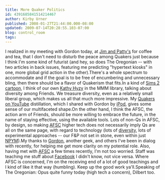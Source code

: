 ```yaml
---
title: More Quaker Politics
id: 4391685841514214467
author: Kirby Urner
published: 2008-01-27T21:44:00.000-08:00
updated: 2009-07-14T20:28:55.103-07:00
blog: control_room
tags: 
---
```


I realized in my meeting with Gordon today, at [Jim and Patty's](http://www.publicpress.org/entity?action=showEntity&id=7891) for coffee and tea, that I don't need to disturb the peace among Quakers just because I think I'm some kind of futurist (and hey, so does The Oregonian -- with two articles in back issues, featuring me predicting "hypertext kiosks" in one, more global grid action in the other).There's a whole spectrum to accommodate and if the goal is to be free of encumbering and unnecessary bling, then there should be a flavor of Quakerism that fits.In a kind of [Sims 2 cartoon](http://worldgame.blogspot.com/2007/06/are-video-games-addictive.html), I think of our own [Kathy Hyzy](http://www.kathyhyzy.com/index.html) in the MMM library, talking about diversity among Friends.  We treasure diversity, even as a relatively small liberal group, which makes us all that much more impressive.  My [Quakers on YouTube](http://www.youtube.com/watch?v=8grBdF8uXE4) distillation, which I shared with Gordon by [iPod](http://worldgame.blogspot.com/2008/01/homework.html), gives some sense of our multifaceted shape.On the other hand, I think the AFSC, the action arm of Friends, should be more willing to embrace the future, in the name of staying effective, using the available tools.  Lots of non-Qs in AFSC, by design, so making [AFSC](http://mybizmo.blogspot.com/2005/10/rambling-on.html) higher tech does not necessarily imply Qs are all on the same page, with regard to technology (lots of [diversity](http://mybizmo.blogspot.com/2008/01/one-whale-of-wanderer.html), lots of experimental approaches -- our F&P not set in stone, even within just [NPYM](http://controlroom.blogspot.com/2007/12/quaker-infrastructure.html)).My thanks to [Gordon](http://mybizmo.blogspot.com/2007/08/making-rounds.html), another geek, and others I've been in dialog with recently, for helping me get more clarity on my potential role.  Also, having met with [AFSC](http://mybizmo.blogspot.com/2007/12/more-meetings.html) a few times recently, I'm not too worried.  Staff was teaching me stuff about [Facebook](http://mybizmo.blogspot.com/2008/01/pin-ball-in-pdx.html) I didn't know, not vice versa.  Where AFSC is concerned, I'm on the receiving end of a lot of good teachings and I kind of like it that way (humbling).  Keep up the good work ya'll.Speaking of The Oregonian:  Opus quite funny today (high tech a concern), Dilbert too.